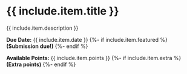 # {{ include.item.title }}

{{ include.item.description }}

<p>
<strong>Due Date:</strong> <span class="important">{{ include.item.date }}</span>
{%- if include.item.featured %}
<strong>(Submission due!)</strong>
{%- endif %}
</p>

<p>
<strong>Available Points:</strong> <span class="important">{{ include.item.points }}</span>
{%- if include.item.extra %}
<strong>(Extra points)</strong>
{%- endif %}
</p>
